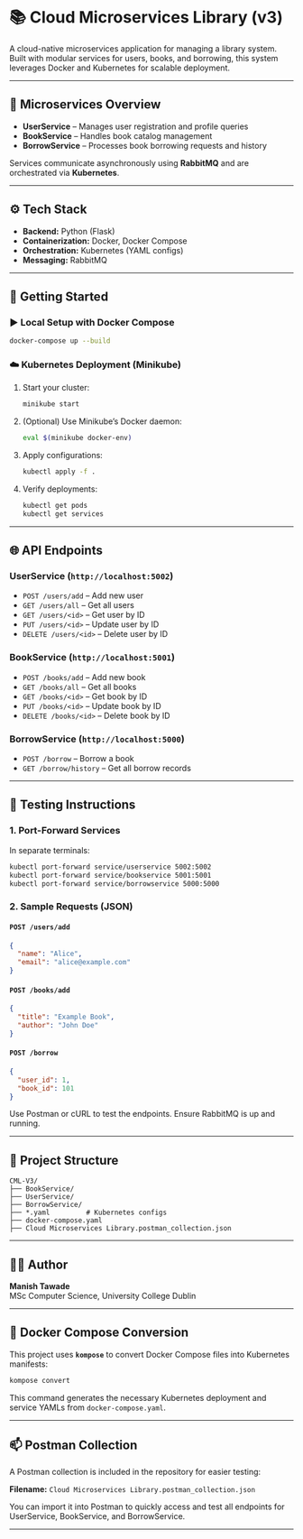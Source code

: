 # 📚 Cloud Microservices Library (v3)

A cloud-native microservices application for managing a library system. Built with modular services for users, books, and borrowing, this system leverages Docker and Kubernetes for scalable deployment.

---

## 🧩 Microservices Overview

- **UserService** – Manages user registration and profile queries  
- **BookService** – Handles book catalog management  
- **BorrowService** – Processes book borrowing requests and history  

Services communicate asynchronously using **RabbitMQ** and are orchestrated via **Kubernetes**.

---

## ⚙️ Tech Stack

- **Backend:** Python (Flask)  
- **Containerization:** Docker, Docker Compose  
- **Orchestration:** Kubernetes (YAML configs)  
- **Messaging:** RabbitMQ  

---

## 🚀 Getting Started

### ▶️ Local Setup with Docker Compose

```bash
docker-compose up --build
```

### ☁️ Kubernetes Deployment (Minikube)

1. Start your cluster:
   ```bash
   minikube start
   ```

2. (Optional) Use Minikube’s Docker daemon:
   ```bash
   eval $(minikube docker-env)
   ```

3. Apply configurations:
   ```bash
   kubectl apply -f .
   ```

4. Verify deployments:
   ```bash
   kubectl get pods
   kubectl get services
   ```

---

## 🌐 API Endpoints

### UserService (`http://localhost:5002`)
- `POST /users/add` – Add new user  
- `GET /users/all` – Get all users  
- `GET /users/<id>` – Get user by ID  
- `PUT /users/<id>` – Update user by ID  
- `DELETE /users/<id>` – Delete user by ID  

### BookService (`http://localhost:5001`)
- `POST /books/add` – Add new book  
- `GET /books/all` – Get all books  
- `GET /books/<id>` – Get book by ID  
- `PUT /books/<id>` – Update book by ID  
- `DELETE /books/<id>` – Delete book by ID  

### BorrowService (`http://localhost:5000`)
- `POST /borrow` – Borrow a book  
- `GET /borrow/history` – Get all borrow records  

---

## 🔧 Testing Instructions

### 1. Port-Forward Services

In separate terminals:

```bash
kubectl port-forward service/userservice 5002:5002
kubectl port-forward service/bookservice 5001:5001
kubectl port-forward service/borrowservice 5000:5000
```

### 2. Sample Requests (JSON)

#### `POST /users/add`
```json
{
  "name": "Alice",
  "email": "alice@example.com"
}
```

#### `POST /books/add`
```json
{
  "title": "Example Book",
  "author": "John Doe"
}
```

#### `POST /borrow`
```json
{
  "user_id": 1,
  "book_id": 101
}
```

Use Postman or cURL to test the endpoints. Ensure RabbitMQ is up and running.

---

## 📁 Project Structure

```
CML-V3/
├── BookService/
├── UserService/
├── BorrowService/
├── *.yaml         # Kubernetes configs
├── docker-compose.yaml
├── Cloud Microservices Library.postman_collection.json
```

---

## 👨‍💻 Author

**Manish Tawade**  
MSc Computer Science, University College Dublin


---

## 🔄 Docker Compose Conversion

This project uses **`kompose`** to convert Docker Compose files into Kubernetes manifests:

```bash
kompose convert
```

This command generates the necessary Kubernetes deployment and service YAMLs from `docker-compose.yaml`.

---

## 📫 Postman Collection

A Postman collection is included in the repository for easier testing:

**Filename:** `Cloud Microservices Library.postman_collection.json`

You can import it into Postman to quickly access and test all endpoints for UserService, BookService, and BorrowService.

---
